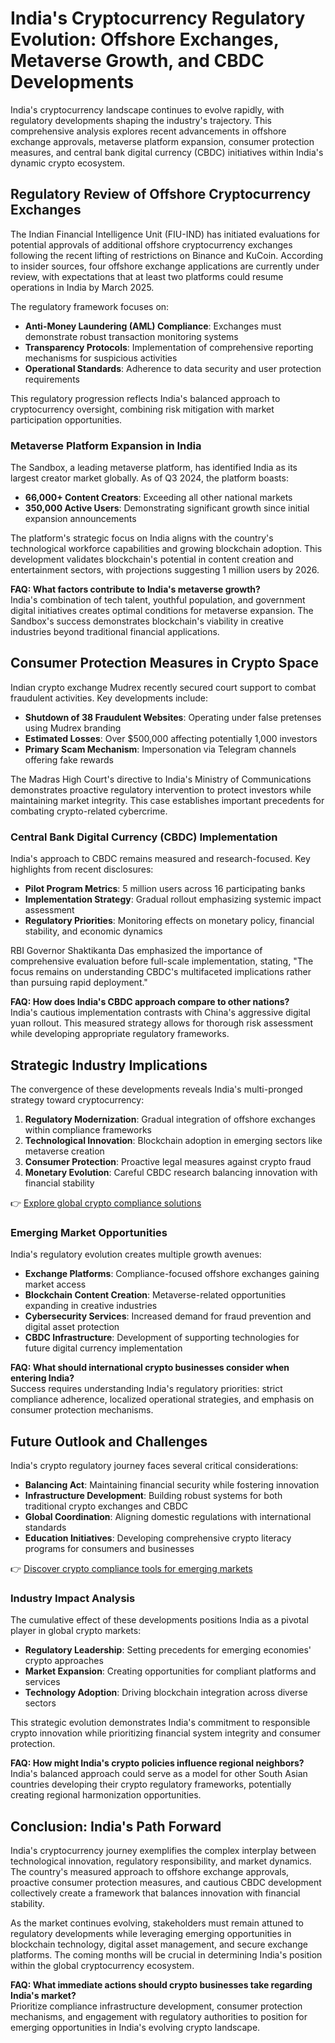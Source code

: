 # India's Cryptocurrency Regulatory Evolution: Offshore Exchanges, Metaverse Growth, and CBDC Developments  

India's cryptocurrency landscape continues to evolve rapidly, with regulatory developments shaping the industry's trajectory. This comprehensive analysis explores recent advancements in offshore exchange approvals, metaverse platform expansion, consumer protection measures, and central bank digital currency (CBDC) initiatives within India's dynamic crypto ecosystem.  

## Regulatory Review of Offshore Cryptocurrency Exchanges  

The Indian Financial Intelligence Unit (FIU-IND) has initiated evaluations for potential approvals of additional offshore cryptocurrency exchanges following the recent lifting of restrictions on Binance and KuCoin. According to insider sources, four offshore exchange applications are currently under review, with expectations that at least two platforms could resume operations in India by March 2025.  

The regulatory framework focuses on:  
- **Anti-Money Laundering (AML) Compliance**: Exchanges must demonstrate robust transaction monitoring systems  
- **Transparency Protocols**: Implementation of comprehensive reporting mechanisms for suspicious activities  
- **Operational Standards**: Adherence to data security and user protection requirements  

This regulatory progression reflects India's balanced approach to cryptocurrency oversight, combining risk mitigation with market participation opportunities.  

### Metaverse Platform Expansion in India  

The Sandbox, a leading metaverse platform, has identified India as its largest creator market globally. As of Q3 2024, the platform boasts:  
- **66,000+ Content Creators**: Exceeding all other national markets  
- **350,000 Active Users**: Demonstrating significant growth since initial expansion announcements  

The platform's strategic focus on India aligns with the country's technological workforce capabilities and growing blockchain adoption. This development validates blockchain's potential in content creation and entertainment sectors, with projections suggesting 1 million users by 2026.  

**FAQ: What factors contribute to India's metaverse growth?**  
India's combination of tech talent, youthful population, and government digital initiatives creates optimal conditions for metaverse expansion. The Sandbox's success demonstrates blockchain's viability in creative industries beyond traditional financial applications.  

## Consumer Protection Measures in Crypto Space  

Indian crypto exchange Mudrex recently secured court support to combat fraudulent activities. Key developments include:  
- **Shutdown of 38 Fraudulent Websites**: Operating under false pretenses using Mudrex branding  
- **Estimated Losses**: Over $500,000 affecting potentially 1,000 investors  
- **Primary Scam Mechanism**: Impersonation via Telegram channels offering fake rewards  

The Madras High Court's directive to India's Ministry of Communications demonstrates proactive regulatory intervention to protect investors while maintaining market integrity. This case establishes important precedents for combating crypto-related cybercrime.  

### Central Bank Digital Currency (CBDC) Implementation  

India's approach to CBDC remains measured and research-focused. Key highlights from recent disclosures:  
- **Pilot Program Metrics**: 5 million users across 16 participating banks  
- **Implementation Strategy**: Gradual rollout emphasizing systemic impact assessment  
- **Regulatory Priorities**: Monitoring effects on monetary policy, financial stability, and economic dynamics  

RBI Governor Shaktikanta Das emphasized the importance of comprehensive evaluation before full-scale implementation, stating, "The focus remains on understanding CBDC's multifaceted implications rather than pursuing rapid deployment."  

**FAQ: How does India's CBDC approach compare to other nations?**  
India's cautious implementation contrasts with China's aggressive digital yuan rollout. This measured strategy allows for thorough risk assessment while developing appropriate regulatory frameworks.  

## Strategic Industry Implications  

The convergence of these developments reveals India's multi-pronged strategy toward cryptocurrency:  
1. **Regulatory Modernization**: Gradual integration of offshore exchanges within compliance frameworks  
2. **Technological Innovation**: Blockchain adoption in emerging sectors like metaverse creation  
3. **Consumer Protection**: Proactive legal measures against crypto fraud  
4. **Monetary Evolution**: Careful CBDC research balancing innovation with financial stability  

👉 [Explore global crypto compliance solutions](https://bit.ly/okx-bonus)  

### Emerging Market Opportunities  

India's regulatory evolution creates multiple growth avenues:  
- **Exchange Platforms**: Compliance-focused offshore exchanges gaining market access  
- **Blockchain Content Creation**: Metaverse-related opportunities expanding in creative industries  
- **Cybersecurity Services**: Increased demand for fraud prevention and digital asset protection  
- **CBDC Infrastructure**: Development of supporting technologies for future digital currency implementation  

**FAQ: What should international crypto businesses consider when entering India?**  
Success requires understanding India's regulatory priorities: strict compliance adherence, localized operational strategies, and emphasis on consumer protection mechanisms.  

## Future Outlook and Challenges  

India's crypto regulatory journey faces several critical considerations:  
- **Balancing Act**: Maintaining financial security while fostering innovation  
- **Infrastructure Development**: Building robust systems for both traditional crypto exchanges and CBDC  
- **Global Coordination**: Aligning domestic regulations with international standards  
- **Education Initiatives**: Developing comprehensive crypto literacy programs for consumers and businesses  

👉 [Discover crypto compliance tools for emerging markets](https://bit.ly/okx-bonus)  

### Industry Impact Analysis  

The cumulative effect of these developments positions India as a pivotal player in global crypto markets:  
- **Regulatory Leadership**: Setting precedents for emerging economies' crypto approaches  
- **Market Expansion**: Creating opportunities for compliant platforms and services  
- **Technology Adoption**: Driving blockchain integration across diverse sectors  

This strategic evolution demonstrates India's commitment to responsible crypto innovation while prioritizing financial system integrity and consumer protection.  

**FAQ: How might India's crypto policies influence regional neighbors?**  
India's balanced approach could serve as a model for other South Asian countries developing their crypto regulatory frameworks, potentially creating regional harmonization opportunities.  

## Conclusion: India's Path Forward  

India's cryptocurrency journey exemplifies the complex interplay between technological innovation, regulatory responsibility, and market dynamics. The country's measured approach to offshore exchange approvals, proactive consumer protection measures, and cautious CBDC development collectively create a framework that balances innovation with financial stability.  

As the market continues evolving, stakeholders must remain attuned to regulatory developments while leveraging emerging opportunities in blockchain technology, digital asset management, and secure exchange platforms. The coming months will be crucial in determining India's position within the global cryptocurrency ecosystem.  

**FAQ: What immediate actions should crypto businesses take regarding India's market?**  
Prioritize compliance infrastructure development, consumer protection mechanisms, and engagement with regulatory authorities to position for emerging opportunities in India's evolving crypto landscape.